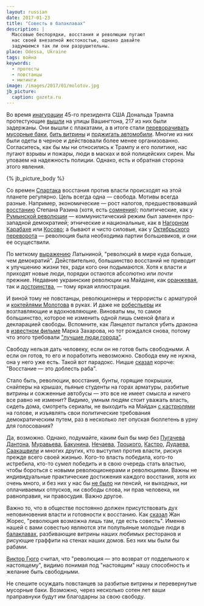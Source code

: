 ```yaml
---
layout: russian
date: 2017-01-23
title: "Совесть в балаклавах"
description: |
  Массовые беспорядки, восстания и революции пугают
  нас своей внезапной жестокостью, однако давайте
  задумаемся так ли они разрушительны.
place: Odessa, Ukraine
tags: война
keywords:
  - протесты
  - повстанцы
  - митинги
image: /images/2017/01/molotov.jpg
jb_picture:
  caption: gazeta.ru
---
```


Во время
[инагурации](http://korrespondent.net/world/3803721-tramp-prynial-prysiahu-prezydenta-ssha)
45-го президента США Дональда Трампа протестующие
[вышли](http://korrespondent.net/world/3803826-protesty-protyv-trampa-bolee-200-chelovek-arestovany)
на улицы Вашингтона, 217 из них были задержаны. Они вышли с плакатами, а в итоге стали
[переворачивать мусорные баки](http://obozrevatel.com/abroad/23918-aktsii-protiv-trampa-v-vashingtone-protestuyuschie-pereshli-k-pogromam.htm),
[бить витрины](http://www.rbc.ru/politics/20/01/2017/588230a39a794767fc391669)
и [поджигать автомобили](http://www.ntv.ru/novosti/1748477/). Многие из них были одеты
в черное и действовали более менее организованно. Согласитесь, как бы мы ни относились к
Трампу и его политике, нас пугают взрывы и пожары, люди в масках и вой полицейских
сирен. Мы уповаем на надежность полиции. Однако, есть и обратная сторона этого
явления.

<!--more-->

{% jb_picture_body %}

Со времен [Спартака](https://ru.wikipedia.org/wiki/%D0%92%D0%BE%D1%81%D1%81%D1%82%D0%B0%D0%BD%D0%B8%D0%B5_%D0%A1%D0%BF%D0%B0%D1%80%D1%82%D0%B0%D0%BA%D0%B0)
восстания против власти происходят на этой планете регулярно. Цель всегда
одна &mdash; свобода. Мотивы всегда разные. Например,
экономические &mdash;
рост налогов, предшествовавший
[восстанию](https://ru.wikipedia.org/wiki/%D0%92%D0%BE%D1%81%D1%81%D1%82%D0%B0%D0%BD%D0%B8%D0%B5_%D0%BF%D0%BE%D0%B4_%D0%BF%D1%80%D0%B5%D0%B4%D0%B2%D0%BE%D0%B4%D0%B8%D1%82%D0%B5%D0%BB%D1%8C%D1%81%D1%82%D0%B2%D0%BE%D0%BC_%D0%A1%D1%82%D0%B5%D0%BF%D0%B0%D0%BD%D0%B0_%D0%A0%D0%B0%D0%B7%D0%B8%D0%BD%D0%B0)
Степана Разина
(хотя, есть [сомнения](http://ruspravda.info/Stepan-Razin-vosstanie-ili-voyna-s-zahvatchikami-142.html));
политические, как у
[Румынской революции](https://ru.wikipedia.org/wiki/%D0%A0%D1%83%D0%BC%D1%8B%D0%BD%D1%81%D0%BA%D0%B0%D1%8F_%D1%80%D0%B5%D0%B2%D0%BE%D0%BB%D1%8E%D1%86%D0%B8%D1%8F_%281989%29) &mdash;
коммунистический режим был заменен про-западной демократией;
этнические и национальные, как в
[Нагорном Карабахе](https://ru.wikipedia.org/wiki/%D0%9A%D0%B0%D1%80%D0%B0%D0%B1%D0%B0%D1%85%D1%81%D0%BA%D0%B8%D0%B9_%D0%BA%D0%BE%D0%BD%D1%84%D0%BB%D0%B8%D0%BA%D1%82)
или [Косово](https://ru.wikipedia.org/wiki/%D0%A0%D0%B0%D1%81%D0%BF%D0%B0%D0%B4_%D0%AE%D0%B3%D0%BE%D1%81%D0%BB%D0%B0%D0%B2%D0%B8%D0%B8);
а бывают и чисто силовые, как у
[Октябрьского переворота](https://ru.wikipedia.org/wiki/%D0%9E%D0%BA%D1%82%D1%8F%D0%B1%D1%80%D1%8C%D1%81%D0%BA%D0%B0%D1%8F_%D1%80%D0%B5%D0%B2%D0%BE%D0%BB%D1%8E%D1%86%D0%B8%D1%8F)
&mdash; революция была необходима партии большевиков, и они ее осуществили.

По меткому [выражению](https://www.gazeta.ru/column/latynina/3815190.shtml)
Латыниной, "революций в мире куда больше, чем демократий". Действительно, большинство
восстаний не приводит к улучшению жизни тех, ради кого они подымаются. Хотя
к власти и приходят новые люди, порядки остаются абсолютно или _почти_ прежние.
Недавние украинские революции на Майдане, как [оранжевая](https://ru.wikipedia.org/wiki/%D0%9E%D1%80%D0%B0%D0%BD%D0%B6%D0%B5%D0%B2%D0%B0%D1%8F_%D1%80%D0%B5%D0%B2%D0%BE%D0%BB%D1%8E%D1%86%D0%B8%D1%8F),
так и [достоинства](https://ru.wikipedia.org/wiki/%D0%95%D0%B2%D1%80%D0%BE%D0%BC%D0%B0%D0%B9%D0%B4%D0%B0%D0%BD),
&mdash; тому яркая иллюстрация.

И виной тому не повстанцы, революционеры и террористы с арматурой
и [коктейлями Молотова](http://nbnews.com.ua/ua/news/111217/) в руках. И даже не
[робеспьеры](https://ru.wikipedia.org/wiki/%D0%A0%D0%BE%D0%B1%D0%B5%D1%81%D0%BF%D1%8C%D0%B5%D1%80,_%D0%9C%D0%B0%D0%BA%D1%81%D0%B8%D0%BC%D0%B8%D0%BB%D0%B8%D0%B0%D0%BD)
их возглавляющие и вдохновляющие. Виноваты мы, то самое большинство, которое
не изменить одной лишь сменой флага и декларацией свободы. Вспомните,
как Ланцелот пытался убить дракона в [известном фильме](https://ru.wikipedia.org/wiki/%D0%A3%D0%B1%D0%B8%D1%82%D1%8C_%D0%B4%D1%80%D0%B0%D0%BA%D0%BE%D0%BD%D0%B0)
Марка Захарова, но тот рождался снова, потому что этого требовали
["лучшие люди города"](https://ru.wikiquote.org/wiki/%D0%A3%D0%B1%D0%B8%D1%82%D1%8C_%D0%B4%D1%80%D0%B0%D0%BA%D0%BE%D0%BD%D0%B0_%28%D1%84%D0%B8%D0%BB%D1%8C%D0%BC%29).

Свободу нельзя дать человеку, если он не готов быть свободными. А если он
готов, то его и поработить невозможно. Свобода ему не нужна, она у него
уже есть. Такой вот парадокс. Ницше
[сказал](http://nitshe.ru/zara2-10.html) короче:
"Восстание &mdash; это доблесть раба".

Стало быть, революции, восстания, бунты, горящие покрышки, снайперы
на крышах, пьяные студенты на горах арматуры, разбитые витрины
и сожженные автобусы &mdash; это все не имеет смысла и ничего все равно
не изменит? Видимо, умным людям стоит уважать власть, сидеть дома, смотреть сериалы,
не выходить на Майдан [с кастрюлями](http://gazeta.ua/ru/articles/kiev-life/_kastryuli-vedra-kotelki-kak-na-majdane-prinimayut-novyj-zakon/537085)
на голове, и изъявлять свои политические требования демократическим путем,
раз в несколько лет опуская бюллетень в урну для голосования?

Да, возможно. Однако, подумайте, каким был бы мир без
[Пугачева](https://ru.wikipedia.org/wiki/%D0%9F%D1%83%D0%B3%D0%B0%D1%87%D1%91%D0%B2,_%D0%95%D0%BC%D0%B5%D0%BB%D1%8C%D1%8F%D0%BD_%D0%98%D0%B2%D0%B0%D0%BD%D0%BE%D0%B2%D0%B8%D1%87)
[Дантона](https://ru.wikipedia.org/wiki/%D0%94%D0%B0%D0%BD%D1%82%D0%BE%D0%BD,_%D0%96%D0%BE%D1%80%D0%B6_%D0%96%D0%B0%D0%BA),
[Муравьева](https://ru.wikipedia.org/wiki/%D0%9C%D1%83%D1%80%D0%B0%D0%B2%D1%8C%D1%91%D0%B2,_%D0%90%D0%BB%D0%B5%D0%BA%D1%81%D0%B0%D0%BD%D0%B4%D1%80_%D0%9D%D0%B8%D0%BA%D0%BE%D0%BB%D0%B0%D0%B5%D0%B2%D0%B8%D1%87),
[Бакунина](https://ru.wikipedia.org/wiki/%D0%91%D0%B0%D0%BA%D1%83%D0%BD%D0%B8%D0%BD,_%D0%9C%D0%B8%D1%85%D0%B0%D0%B8%D0%BB_%D0%90%D0%BB%D0%B5%D0%BA%D1%81%D0%B0%D0%BD%D0%B4%D1%80%D0%BE%D0%B2%D0%B8%D1%87),
[Нечаева](https://ru.wikipedia.org/wiki/%D0%9D%D0%B5%D1%87%D0%B0%D0%B5%D0%B2,_%D0%A1%D0%B5%D1%80%D0%B3%D0%B5%D0%B9_%D0%93%D0%B5%D0%BD%D0%BD%D0%B0%D0%B4%D0%B8%D0%B5%D0%B2%D0%B8%D1%87),
[Троцкого](https://uk.wikipedia.org/wiki/%D0%A2%D1%80%D0%BE%D1%86%D1%8C%D0%BA%D0%B8%D0%B9_%D0%9B%D0%B5%D0%B2_%D0%94%D0%B0%D0%B2%D0%B8%D0%B4%D0%BE%D0%B2%D0%B8%D1%87),
[Кастро](https://ru.wikipedia.org/wiki/%D0%9A%D0%B0%D1%81%D1%82%D1%80%D0%BE,_%D0%A4%D0%B8%D0%B4%D0%B5%D0%BB%D1%8C),
[Дудаева](https://ru.wikipedia.org/wiki/%D0%94%D1%83%D0%B4%D0%B0%D0%B5%D0%B2,_%D0%94%D0%B6%D0%BE%D1%85%D0%B0%D1%80_%D0%9C%D1%83%D1%81%D0%B0%D0%B5%D0%B2%D0%B8%D1%87),
[Саакашвили](https://ru.wikipedia.org/wiki/%D0%A1%D0%B0%D0%B0%D0%BA%D0%B0%D1%88%D0%B2%D0%B8%D0%BB%D0%B8,_%D0%9C%D0%B8%D1%85%D0%B0%D0%B8%D0%BB_%D0%9D%D0%B8%D0%BA%D0%BE%D0%BB%D0%BE%D0%B7%D0%BE%D0%B2%D0%B8%D1%87)
и многих других, кто выступил против власти, рискуя прежде всего своей жизнью.
Кого-то власть победила, кого-то истребила, кто-то сумел победить и в свою очередь стать
властью, чтобы бороться с новыми революционерами и революциями. Важны не
индивидуальные практические достижения каждого восстания, хотя их очень много,
и без них у нас бы [не было](http://pikabu.ru/story/chto_dala_lyudyam_sovetskaya_vlast_sssr_3492006)
ни пенсий, ни выходных, ни оплачиваемых отпусков,
ни свободы слова, ни прав человека, ни равноправия, ни правосудия.
Важно другое.

Важно то, что в обществе постоянно должен присутствовать дух неповиновения власти
и готовности к восстанию. Как [сказал](https://ru.wikiquote.org/wiki/%D0%96%D0%B0%D0%BD_%D0%96%D0%BE%D1%80%D0%B5%D1%81)
Жан Жорес, "революция возможна лишь там, где есть совесть". Именно нашей с вами
совестью являются эти полупьяные молодые люди в
[балаклавах](https://ru.wikipedia.org/wiki/%D0%91%D0%B0%D0%BB%D0%B0%D0%BA%D0%BB%D0%B0%D0%B2%D0%B0_%28%D0%B3%D0%BE%D0%BB%D0%BE%D0%B2%D0%BD%D0%BE%D0%B9_%D1%83%D0%B1%D0%BE%D1%80%29), разбивающие
витрины наших любимых ресторанов и рисующие граффити на стенах наших домов.
Без них мы были бы рабами.

[Виктор Гюго](https://ru.wikipedia.org/wiki/%D0%93%D1%8E%D0%B3%D0%BE,_%D0%92%D0%B8%D0%BA%D1%82%D0%BE%D1%80)
считал, что "революция &mdash; это возврат от поддельного к настоящему",
видимо понимая под "настоящим" нашу способность и желание быть свободными.

Не спешите осуждать повстанцев за разбитые витрины и перевернутые
мусорные баки. Возможно, через несколько сотен лет ваши
праправнуки будут им благодарны за свою свободу.
